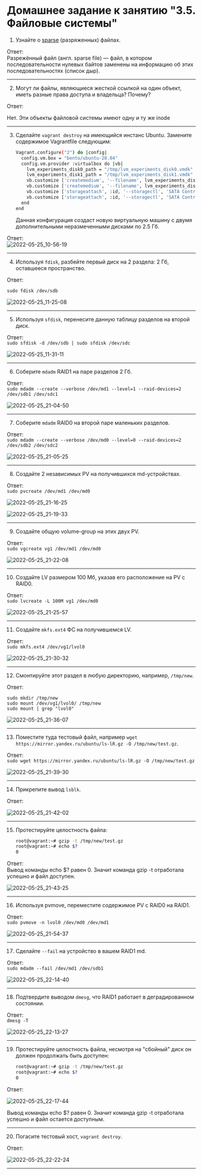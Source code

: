 # Домашнее задание к занятию "3.5. Файловые системы"

1. Узнайте о [sparse](https://ru.wikipedia.org/wiki/%D0%A0%D0%B0%D0%B7%D1%80%D0%B5%D0%B6%D1%91%D0%BD%D0%BD%D1%8B%D0%B9_%D1%84%D0%B0%D0%B9%D0%BB) (разряженных) файлах.

Ответ:  
Разрежённый файл (англ. sparse file) — файл, в котором последовательности нулевых байтов заменены на информацию об этих последовательностях (список дыр).

---

2. Могут ли файлы, являющиеся жесткой ссылкой на один объект, иметь разные права доступа и владельца? Почему?

Ответ:  

Нет. Эти объекты файловой системы имеют одну и ту же inode

---

3. Сделайте `vagrant destroy` на имеющийся инстанс Ubuntu. Замените содержимое Vagrantfile следующим:

    ```bash
    Vagrant.configure("2") do |config|
      config.vm.box = "bento/ubuntu-20.04"
      config.vm.provider :virtualbox do |vb|
        lvm_experiments_disk0_path = "/tmp/lvm_experiments_disk0.vmdk"
        lvm_experiments_disk1_path = "/tmp/lvm_experiments_disk1.vmdk"
        vb.customize ['createmedium', '--filename', lvm_experiments_disk0_path, '--size', 2560]
        vb.customize ['createmedium', '--filename', lvm_experiments_disk1_path, '--size', 2560]
        vb.customize ['storageattach', :id, '--storagectl', 'SATA Controller', '--port', 1, '--device', 0, '--type', 'hdd', '--medium', lvm_experiments_disk0_path]
        vb.customize ['storageattach', :id, '--storagectl', 'SATA Controller', '--port', 2, '--device', 0, '--type', 'hdd', '--medium', lvm_experiments_disk1_path]
      end
    end
    ```

    Данная конфигурация создаст новую виртуальную машину с двумя дополнительными неразмеченными дисками по 2.5 Гб.

Ответ:  
![2022-05-25_10-56-19](https://user-images.githubusercontent.com/93952387/170354911-4732d58c-1cf4-450a-a551-fc61d0209645.png)


---

4. Используя `fdisk`, разбейте первый диск на 2 раздела: 2 Гб, оставшееся пространство.

Ответ:  

`sudo fdisk /dev/sdb`  

![2022-05-25_11-25-08](https://user-images.githubusercontent.com/93952387/170355464-d41ef46e-d989-4615-a568-ca670ad9c1c4.png)


---

5. Используя `sfdisk`, перенесите данную таблицу разделов на второй диск.

Ответ:  
`sudo sfdisk -d /dev/sdb | sudo sfdisk /dev/sdc`  

![2022-05-25_11-31-11](https://user-images.githubusercontent.com/93952387/170449005-2be0b4fb-f0b3-4f45-8189-fcdcfe9e1e68.png)

---

6. Соберите `mdadm` RAID1 на паре разделов 2 Гб.

Ответ:  
`sudo mdadm --create --verbose /dev/md1 --level=1 --raid-devices=2 /dev/sdb1 /dev/sdc1`  

![2022-05-25_21-04-50](https://user-images.githubusercontent.com/93952387/170449304-4ddc59d7-da77-4865-b9de-72286e8d1185.png)


---

7. Соберите `mdadm` RAID0 на второй паре маленьких разделов.

Ответ:  
`sudo mdadm --create --verbose /dev/md0 --level=0 --raid-devices=2 /dev/sdb2 /dev/sdc2`  

![2022-05-25_21-05-25](https://user-images.githubusercontent.com/93952387/170449713-44171276-410c-4b6e-b0e8-f32e9399386d.png)

---

8. Создайте 2 независимых PV на получившихся md-устройствах.

Ответ:  
`sudo pvcreate /dev/md1 /dev/md0`  

![2022-05-25_21-16-25](https://user-images.githubusercontent.com/93952387/170450085-a1606275-772a-492c-8979-f8915ee95d8b.png)  

![2022-05-25_21-19-33](https://user-images.githubusercontent.com/93952387/170450141-f70af97f-322a-4108-a622-c9e91f53ceeb.png)



---

9. Создайте общую volume-group на этих двух PV.

Ответ:  
`sudo vgcreate vg1 /dev/md1 /dev/md0`  

![2022-05-25_21-22-08](https://user-images.githubusercontent.com/93952387/170450328-7b5c2683-36fa-4821-8659-870662c958b5.png)


---

10. Создайте LV размером 100 Мб, указав его расположение на PV с RAID0.

Ответ:  
`sudo lvcreate -L 100M vg1 /dev/md0`  

![2022-05-25_21-25-57](https://user-images.githubusercontent.com/93952387/170450601-3350cfe2-208c-477a-a698-90e4a34c02bb.png)


---

11. Создайте `mkfs.ext4` ФС на получившемся LV.

Ответ:  
`sudo mkfs.ext4 /dev/vg1/lvol0`  

![2022-05-25_21-30-32](https://user-images.githubusercontent.com/93952387/170450656-bad8c0a3-68d3-464d-bf91-e650fd855b40.png)


---

12. Смонтируйте этот раздел в любую директорию, например, `/tmp/new`.

Ответ:  

`sudo mkdir /tmp/new`  
`sudo mount /dev/vg1/lvol0/ /tmp/new`  
`sudo mount | grep "lvol0"`  

![2022-05-25_21-36-07](https://user-images.githubusercontent.com/93952387/170450756-30a4461a-b6af-4883-bdd8-3ee4706ada78.png)

---

13. Поместите туда тестовый файл, например `wget https://mirror.yandex.ru/ubuntu/ls-lR.gz -O /tmp/new/test.gz`.

Ответ:  
`sudo wget https://mirror.yandex.ru/ubuntu/ls-lR.gz -O /tmp/new/test.gz`  

![2022-05-25_21-39-30](https://user-images.githubusercontent.com/93952387/170450842-fe092028-cafe-4c80-8645-7fe54d3ffa6d.png)


---

14. Прикрепите вывод `lsblk`.

Ответ:  

![2022-05-25_21-42-02](https://user-images.githubusercontent.com/93952387/170450904-2d4e787e-eba5-4de7-b6be-f295a83ea8de.png)


---

15. Протестируйте целостность файла:

    ```bash
    root@vagrant:~# gzip -t /tmp/new/test.gz
    root@vagrant:~# echo $?
    0
    ```

Ответ:  
Вывод команды echo $? равен 0. Значит команда gzip -t отработала успешно и файл доступен.  

![2022-05-25_21-43-25](https://user-images.githubusercontent.com/93952387/170450945-e45feea2-d1ae-4660-b545-8a261f05f75e.png)


---

16. Используя pvmove, переместите содержимое PV с RAID0 на RAID1.

Ответ:  
`sudo pvmove -n lvol0 /dev/md0 /dev/md1`  

![2022-05-25_21-54-37](https://user-images.githubusercontent.com/93952387/170451020-2903ae2d-f554-4a9f-83f1-78410ca7bb13.png)


---

17. Сделайте `--fail` на устройство в вашем RAID1 md.

Ответ:  
`sudo mdadm --fail /dev/md1 /dev/sdb1`  

![2022-05-25_22-14-40](https://user-images.githubusercontent.com/93952387/170451246-236952a0-c7c1-4984-87fd-be8971e40760.png)


---

18. Подтвердите выводом `dmesg`, что RAID1 работает в деградированном состоянии.

Ответ:  
`dmesg -T`  

![2022-05-25_22-13-27](https://user-images.githubusercontent.com/93952387/170451292-0f1bfe7b-c3aa-47cf-95ba-1ff105d77afa.png)

---

19. Протестируйте целостность файла, несмотря на "сбойный" диск он должен продолжать быть доступен:

    ```bash
    root@vagrant:~# gzip -t /tmp/new/test.gz
    root@vagrant:~# echo $?
    0
    ```

Ответ:  

![2022-05-25_22-17-44](https://user-images.githubusercontent.com/93952387/170451351-e3d299d4-d1a4-46c3-8e0b-e4709d1ca1ab.png)  

Вывод команды echo $? равен 0. Значит команда gzip -t отработала успешно и файл остается доступным.

---

20. Погасите тестовый хост, `vagrant destroy`.

Ответ:  

![2022-05-25_22-22-24](https://user-images.githubusercontent.com/93952387/170451408-1bcfab58-6baa-4948-b69e-4a9756ba65b1.png)


 ---

